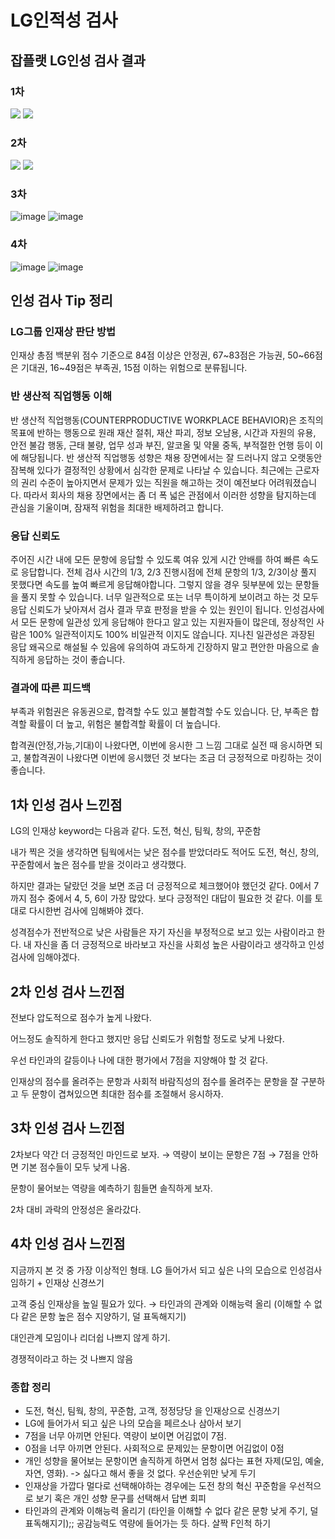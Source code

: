 # LG인적성 검사
## 잡플랫 LG인성 검사 결과
### 1차
![](https://github.com/NAINSOO/SSAFY11th-Gwangju04-WebStudy/assets/68545724/cbc48dee-cecf-4572-86ce-5a40ad3cfb80)
![](https://github.com/NAINSOO/SSAFY11th-Gwangju04-WebStudy/assets/68545724/e3b36aa9-0186-45e7-aeef-0b58176b6533)
### 2차
![](https://github.com/NAINSOO/SSAFY11th-Gwangju04-WebStudy/assets/68545724/475c2429-f32e-4bfc-b719-cfa7b619eb48)
![](https://github.com/NAINSOO/SSAFY11th-Gwangju04-WebStudy/assets/68545724/67ea3034-fec0-4c82-89ac-6205ea9db0be)
### 3차
![image](https://github.com/NAINSOO/SSAFY11th-Gwangju04-WebStudy/assets/68545724/43dbe1e2-9b35-4048-927d-dc0ec7397bdd)
![image](https://github.com/NAINSOO/SSAFY11th-Gwangju04-WebStudy/assets/68545724/388e8dcf-1ff9-42c7-bcb9-e27d7871e6da)
### 4차
![image](https://github.com/NAINSOO/SSAFY11th-Gwangju04-WebStudy/assets/68545724/7b3c0c30-a475-454b-9ae0-9ca9c398ef6e)
![image](https://github.com/NAINSOO/SSAFY11th-Gwangju04-WebStudy/assets/68545724/a6634c52-94ec-4186-8798-fcf8a73a271d)

## 인성 검사 Tip 정리
### LG그룹 인재상 판단 방법
인재상 총점 백분위 점수 기준으로 84점 이상은 안정권, 67~83점은 가능권, 50~66점은 기대권, 16~49점은 부족권, 15점 이하는 위험으로 분류됩니다.
### 반 생산적 직업행동 이해
반 생산적 직업행동(COUNTERPRODUCTIVE WORKPLACE BEHAVIOR)은 조직의 목표에 반하는 행동으로 원래 재산 절취, 재산 파괴, 정보 오남용, 시간과 자원의 유용, 안전 불감 행동, 근태 불량, 업무 성과 부진, 알코올 및 약물 중독, 부적절한 언행 등이 이에 해당됩니다.
반 생산적 직업행동 성향은 채용 장면에서는 잘 드러나지 않고 오랫동안 잠복해 있다가 결정적인 상황에서 심각한 문제로 나타날 수 있습니다.
최근에는 근로자의 권리 수준이 높아지면서 문제가 있는 직원을 해고하는 것이 예전보다 어려워졌습니다. 따라서 회사의 채용 장면에서는 좀 더 폭 넓은 관점에서 이러한 성향을 탐지하는데 관심을 기울이며, 잠재적 위험을 최대한 배제하려고 합니다.
### 응답 신뢰도
주어진 시간 내에 모든 문항에 응답할 수 있도록 여유 있게 시간 안배를 하여 빠른 속도로 응답합니다. 전체 검사 시간의 1/3, 2/3 진행시점에 전체 문항의 1/3, 2/3이상 풀지 못했다면 속도를 높여 빠르게 응답해야합니다. 그렇지 않을 경우 뒷부분에 있는 문항들을 풀지 못할 수 있습니다. 너무 일관적으로 또는 너무 특이하게 보이려고 하는 것 모두 응답 신뢰도가 낮아져서 검사 결과 무효 판정을 받을 수 있는 원인이 됩니다.
인성검사에서 모든 문항에 일관성 있게 응답해야 한다고 알고 있는 지원자들이 많은데, 정상적인 사람은 100% 일관적이지도 100% 비일관적 이지도 않습니다. 지나친 일관성은 과장된 응답 왜곡으로 해설될 수 있음에 유의하여 과도하게 긴장하지 말고 편안한 마음으로 솔직하게 응답하는 것이 좋습니다.
### 결과에 따른 피드백
부족과 위험권은 유동권으로, 합격할 수도 있고 불합격할 수도 있습니다. 단, 부족은 합격할 확률이 더 높고, 위험은 불합격할 확률이 더 높습니다.

합격권(안정,가능,기대)이 나왔다면, 이번에 응시한 그 느낌 그대로 실전 때 응시하면 되고, 불합격권이 나왔다면 이번에 응시했던 것 보다는 조금 더 긍정적으로 마킹하는 것이 좋습니다.
## 1차 인성 검사 느낀점
LG의 인재상 keyword는 다음과 같다. 도전, 혁신, 팀웍, 창의, 꾸준함

내가 찍은 것을 생각하면 팀웍에서는 낮은 점수를 받았더라도 적어도 도전, 혁신, 창의, 꾸준함에서 높은 점수를 받을 것이라고 생각했다.

하지만 결과는 달랐던 것을 보면 조금 더 긍정적으로 체크했어야 했던것 같다. 0에서 7까지 점수 중에서 4, 5, 6이 가장 많았다. 보다 긍정적인 대답이 필요한 것 같다. 이를 토대로 다시한번 검사에 임해봐야 겠다.

성격점수가 전반적으로 낮은 사람들은 자기 자신을 부정적으로 보고 있는 사람이라고 한다. 내 자신을 좀 더 긍정적으로 바라보고 자신을 사회성 높은 사람이라고 생각하고 인성검사에 임해야겠다.
## 2차 인성 검사 느낀점
전보다 압도적으로 점수가 높게 나왔다.

어느정도 솔직하게 한다고 했지만 응답 신뢰도가 위험할 정도로 낮게 나왔다.

우선 타인과의 갈등이나 나에 대한 평가에서 7점을 지양해야 할 것 같다.

인재상의 점수를 올려주는 문항과 사회적 바람직성의 점수를 올려주는 문항을 잘 구분하고 두 문항이 겹쳐있으면 최대한 점수를 조절해서 응시하자.
## 3차 인성 검사 느낀점
2차보다 약간 더 긍정적인 마인드로 보자. → 역량이 보이는 문항은 7점 → 7점을 안하면 기본 점수들이 모두 낮게 나옴.

문항이 물어보는 역량을 예측하기 힘들면 솔직하게 보자.

2차 대비 과락의 안정성은 올라갔다.
## 4차 인성 검사 느낀점
지금까지 본 것 중 가장 이상적인 형태. LG 들어가서 되고 싶은 나의 모습으로 인성검사 임하기 + 인재상 신경쓰기

고객 중심 인재상을 높일 필요가 있다. → 타인과의 관계와 이해능력 올리 (이해할 수 없다 같은 문항 높은 점수 지양하기, 덜 표독해지기)

대인관계 모임이나 리더쉽 나쁘지 않게 하기.

경쟁적이라고 하는 것 나쁘지 않음
### 종합 정리
* 도전, 혁신, 팀웍, 창의, 꾸준함, 고객, 정정당당 을 인재상으로 신경쓰기
* LG에 들어가서 되고 싶은 나의 모습을 페르소나 삼아서 보기
* 7점을 너무 아끼면 안된다. 역량이 보이면 어김없이 7점.
* 0점을 너무 아끼면 안된다. 사회적으로 문제있는 문항이면 어김없이 0점
* 개인 성향을 물어보는 문항이면 솔직하게 하면서 엄청 싫다는 표현 자제(모임, 예술, 자연, 영화). -> 싫다고 해서 좋을 것 없다. 우선순위만 낮게 두기 
* 인재상을 가깝다 멀다로 선택해야하는 경우에는 도전 창의 혁신 꾸준함을 우선적으로 보기 혹은 개인 성향 문구를 선택해서 답변 회피
* 타인과의 관계와 이해능력 올리기 (타인을 이해할 수 없다 같은 문항 낮게 주기, 덜 표독해지기);; 공감능력도 역량에 들어가는 듯 하다. 살짝 F인척 하기


